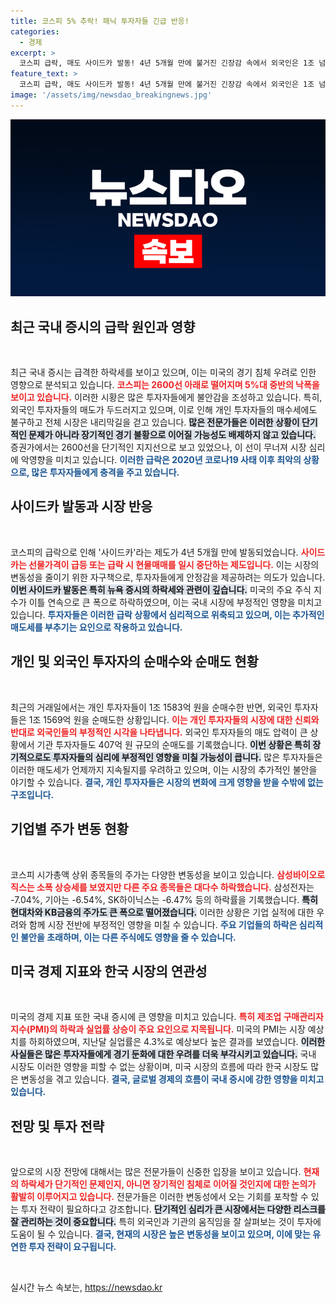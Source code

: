 ```yaml
---
title: 코스피 5% 추락! 패닉 투자자들 긴급 반응!
categories:
  - 경제
excerpt: >
  코스피 급락, 매도 사이드카 발동! 4년 5개월 만에 불거진 긴장감 속에서 외국인은 1조 넘는 순매도. 미국 경기 침체 여파로 장내 분위기 더욱 암울해진 상황, 과연 증시 회복의 전망은?
feature_text: >
  코스피 급락, 매도 사이드카 발동! 4년 5개월 만에 불거진 긴장감 속에서 외국인은 1조 넘는 순매도. 미국 경기 침체 여파로 장내 분위기 더욱 암울해진 상황, 과연 증시 회복의 전망은?
image: '/assets/img/newsdao_breakingnews.jpg'
---
```


<p><img src="/assets/img/newsdao_breakingnews.jpg" alt="implanttips 속보" /></p>

<h2 data-ke-size="size26">최근 국내 증시의 급락 원인과 영향</h2>

<p data-ke-size="size16">&nbsp;</p>

<p>최근 국내 증시는 급격한 하락세를 보이고 있으며, 이는 미국의 경기 침체 우려로 인한 영향으로 분석되고 있습니다. <b><span style="color: #ee2323;">코스피는 2600선 아래로 떨어지며 5%대 중반의 낙폭을 보이고 있습니다.</span></b> 이러한 시황은 많은 투자자들에게 불안감을 조성하고 있습니다. 특히, 외국인 투자자들의 매도가 두드러지고 있으며, 이로 인해 개인 투자자들의 매수세에도 불구하고 전체 시장은 내리막길을 걷고 있습니다. <b><span style="background-color: #21538527;">많은 전문가들은 이러한 상황이 단기적인 문제가 아니라 장기적인 경기 불황으로 이어질 가능성도 배제하지 않고 있습니다.</span></b> 증권가에서는 2600선을 단기적인 지지선으로 보고 있었으나, 이 선이 무너져 시장 심리에 악영향을 미치고 있습니다. <b><span style="color: #1a5490;">이러한 급락은 2020년 코로나19 사태 이후 최악의 상황으로, 많은 투자자들에게 충격을 주고 있습니다.</span></b></p>

<h2 data-ke-size="size26">사이드카 발동과 시장 반응</h2>

<p data-ke-size="size16">&nbsp;</p>

<p>코스피의 급락으로 인해 '사이드카'라는 제도가 4년 5개월 만에 발동되었습니다. <b><span style="color: #ee2323;">사이드카는 선물가격이 급등 또는 급락 시 현물매매를 일시 중단하는 제도입니다.</span></b> 이는 시장의 변동성을 줄이기 위한 자구책으로, 투자자들에게 안정감을 제공하려는 의도가 있습니다. <b><span style="background-color: #21538527;">이번 사이드카 발동은 특히 뉴욕 증시의 하락세와 관련이 깊습니다.</span></b> 미국의 주요 주식 지수가 이틀 연속으로 큰 폭으로 하락하였으며, 이는 국내 시장에 부정적인 영향을 미치고 있습니다. <b><span style="color: #1a5490;">투자자들은 이러한 급락 상황에서 심리적으로 위축되고 있으며, 이는 추가적인 매도세를 부추기는 요인으로 작용하고 있습니다.</span></b></p>

<h2 data-ke-size="size26">개인 및 외국인 투자자의 순매수와 순매도 현황</h2>

<p data-ke-size="size16">&nbsp;</p>

<p>최근의 거래일에서는 개인 투자자들이 1조 1583억 원을 순매수한 반면, 외국인 투자자들은 1조 1569억 원을 순매도한 상황입니다. <b><span style="color: #ee2323;">이는 개인 투자자들의 시장에 대한 신뢰와 반대로 외국인들의 부정적인 시각을 나타냅니다.</span></b> 외국인 투자자들의 매도 압력이 큰 상황에서 기관 투자자들도 407억 원 규모의 순매도를 기록했습니다. <b><span style="background-color: #21538527;">이번 상황은 특히 장기적으로도 투자자들의 심리에 부정적인 영향을 미칠 가능성이 큽니다.</span></b> 많은 투자자들은 이러한 매도세가 언제까지 지속될지를 우려하고 있으며, 이는 시장의 추가적인 불안을 야기할 수 있습니다. <b><span style="color: #1a5490;">결국, 개인 투자자들은 시장의 변화에 크게 영향을 받을 수밖에 없는 구조입니다.</span></b></p>

<h2 data-ke-size="size26">기업별 주가 변동 현황</h2>

<p data-ke-size="size16">&nbsp;</p>

<p>코스피 시가총액 상위 종목들의 주가는 다양한 변동성을 보이고 있습니다. <b><span style="color: #ee2323;">삼성바이오로직스는 소폭 상승세를 보였지만 다른 주요 종목들은 대다수 하락했습니다.</span></b> 삼성전자는 -7.04%, 기아는 -6.54%, SK하이닉스는 -6.47% 등의 하락률을 기록했습니다. <b><span style="background-color: #21538527;">특히 현대차와 KB금융의 주가도 큰 폭으로 떨어졌습니다.</span></b> 이러한 상황은 기업 실적에 대한 우려와 함께 시장 전반에 부정적인 영향을 미칠 수 있습니다. <b><span style="color: #1a5490;">주요 기업들의 하락은 심리적인 불안을 초래하며, 이는 다른 주식에도 영향을 줄 수 있습니다.</span></b> </p>

<h2 data-ke-size="size26">미국 경제 지표와 한국 시장의 연관성</h2>

<p data-ke-size="size16">&nbsp;</p>

<p>미국의 경제 지표 또한 국내 증시에 큰 영향을 미치고 있습니다. <b><span style="color: #ee2323;">특히 제조업 구매관리자지수(PMI)의 하락과 실업률 상승이 주요 요인으로 지목됩니다.</span></b> 미국의 PMI는 시장 예상치를 하회하였으며, 지난달 실업률은 4.3%로 예상보다 높은 결과를 보였습니다. <b><span style="background-color: #21538527;">이러한 사실들은 많은 투자자들에게 경기 둔화에 대한 우려를 더욱 부각시키고 있습니다.</span></b> 국내 시장도 이러한 영향을 피할 수 없는 상황이며, 미국 시장의 흐름에 따라 한국 시장도 많은 변동성을 겪고 있습니다. <b><span style="color: #1a5490;">결국, 글로벌 경제의 흐름이 국내 증시에 강한 영향을 미치고 있습니다.</span></b></p>

<h2 data-ke-size="size26">전망 및 투자 전략</h2>

<p data-ke-size="size16">&nbsp;</p>

<p>앞으로의 시장 전망에 대해서는 많은 전문가들이 신중한 입장을 보이고 있습니다. <b><span style="color: #ee2323;">현재의 하락세가 단기적인 문제인지, 아니면 장기적인 침체로 이어질 것인지에 대한 논의가 활발히 이루어지고 있습니다.</span></b> 전문가들은 이러한 변동성에서 오는 기회를 포착할 수 있는 투자 전략이 필요하다고 강조합니다. <b><span style="background-color: #21538527;">단기적인 심리가 큰 시장에서는 다양한 리스크를 잘 관리하는 것이 중요합니다.</span></b> 특히 외국인과 기관의 움직임을 잘 살펴보는 것이 투자에 도움이 될 수 있습니다. <b><span style="color: #1a5490;">결국, 현재의 시장은 높은 변동성을 보이고 있으며, 이에 맞는 유연한 투자 전략이 요구됩니다.</span></b> </p>

<p data-ke-size="size16">&nbsp;</p>
실시간 뉴스 속보는, <a href="https://newsdao.kr" rel="dofollow">https://newsdao.kr</a>


